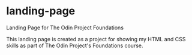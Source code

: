 # landing-page
Landing Page for The Odin Project Foundations

This landing page is created as a project for showing my HTML and CSS skills as part of The Odin Project's Foundations course.